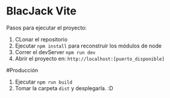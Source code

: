 # BlacJack Vite

Pasos para ejecutar el proyecto:

1. CLonar el repositorio
2. Ejecutar ```npm install``` para reconstruir los módulos de node
3. Correr el devServer ```npm run dev```
4. Abrir el proyecto en: ```http://localhost:[puerto_disponible]```

#Producción
1. Ejecutar ```npm run build```
2. Tomar la carpeta ```dist``` y desplegarla. :D